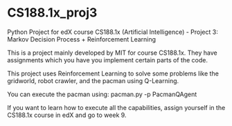 # CS188.1x_proj3
Python Project for edX course CS188.1x (Artificial Intelligence) - Project 3: Markov Decision Process + Reinforcement Learning 

This is a project mainly developed by MIT for course CS188.1x. They have assignments which you have you implement certain parts
of the code.

This project uses Reinforcement Learning to solve some problems like the gridworld, robot crawler, and the pacman using Q-Learning.

You can execute the pacman using: pacman.py -p PacmanQAgent

If you want to learn how to execute all the capabilities, assign yourself in the CS188.1x course in edX and go to week 9.
